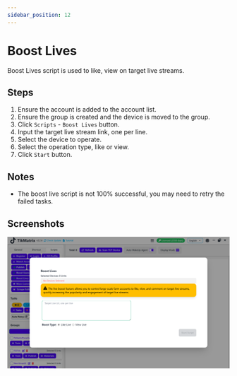 ```yaml
---
sidebar_position: 12
---
```


# Boost Lives

Boost Lives script is used to like, view on target live streams.

## Steps

1. Ensure the account is added to the account list.
2. Ensure the group is created and the device is moved to the group.
3. Click `Scripts` - `Boost Lives` button.
4. Input the target live stream link, one per line.
5. Select the device to operate.
6. Select the operation type, like or view.
7. Click `Start` button.

## Notes

* The boost live script is not 100% successful, you may need to retry the failed tasks.

## Screenshots

![Boost Lives](../img/boost-lives.png)
